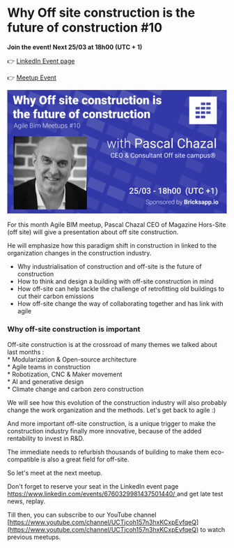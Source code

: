 # Why Off site construction is the future of construction \#10

**Join the event! Next 25/03 at 18h00 \(UTC + 1\)**

👉 [LinkedIn Event page](https://www.linkedin.com/events/6752725838732558336/)

👉 [Meetup Event ](https://www.meetup.com/fr-FR/collaborative-architecture/events/276812998/)

![](../.gitbook/assets/why-off-site-construction-is-the-future-of-construction.png)

For this month Agile BIM meetup, Pascal Chazal CEO of Magazine Hors-Site \(off site\) will give a presentation about off site construction.

He will emphasize how this paradigm shift in construction in linked to the organization changes in the construction industry.

* Why industrialisation of construction and off-site is the future of construction
* How to think and design a building with off-site construction in mind
* How off-site can help tackle the challenge of retrofitting old buildings to cut their carbon emissions
* How off-site change the way of collaborating together and has link with agile

### Why off-site construction is important 

  
Off-site construction is at the crossroad of many themes we talked about last months :  
\* Modularization  & Open-source architecture   
\* Agile teams in construction  
\* Robotization, CNC & Maker movement  
\* AI and generative design  
\* Climate change and carbon zero construction  
  
We will see how this evolution of the construction industry will also probably change the work organization and the methods. Let's get back to agile :\)

And more important off-site construction, is a unique trigger to make the construction industry finally more innovative, because of the added rentability to invest in R&D.  
  
The immediate needs to refurbish thousands of building to make them eco-compatible is also a great field for off-site.   
  
So let's meet at the next meetup.   
  
Don't forget to reserve your seat in the LinkedIn event page [https://www.linkedin.com/events/6760329981437501440/ ](https://www.linkedin.com/events/6760329981437501440/%20)and get late test news, replay.   
  
Till then, you can subscribe to our YouTube channel [https://www.youtube.com/channel/UCTjcoh157n3hxKCxpEvfqeQ](https://www.youtube.com/channel/UCTjcoh157n3hxKCxpEvfqeQ) to watch previous meetups.

